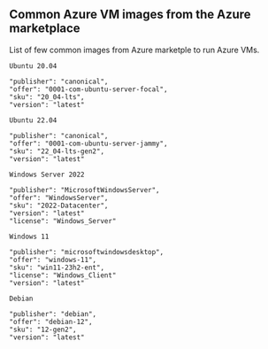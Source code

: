 <properties
pageTitle= 'Common Azure VM images from the Azure marketplace'
description= "Common Azure VM images from the Azure marketplace"
documentationcenter: na
services=""
documentationCenter="na"
authors="fabferri"
manager=""
editor=""/>

<tags
   ms.service="configuration-Example-Azure"
   ms.devlang="na"
   ms.topic="article"
   ms.tgt_pltfrm="na"
   ms.workload="na"
   ms.date="18/08/2018"
   ms.author="fabferri" />

## Common Azure VM images from the Azure marketplace
List of few common images from Azure marketple to run Azure VMs.

`Ubuntu 20.04`
```Console
"publisher": "canonical",
"offer": "0001-com-ubuntu-server-focal",
"sku": "20_04-lts",
"version": "latest"
```

`Ubuntu 22.04`
```Console
"publisher": "canonical",
"offer": "0001-com-ubuntu-server-jammy",
"sku": "22_04-lts-gen2",
"version": "latest"
```

`Windows Server 2022`
```Console
"publisher": "MicrosoftWindowsServer",
"offer": "WindowsServer",
"sku": "2022-Datacenter",
"version": "latest"
"license": "Windows_Server"
```

`Windows 11`
```Console
"publisher": "microsoftwindowsdesktop",
"offer": "windows-11",
"sku": "win11-23h2-ent",
"license": "Windows_Client"
"version": "latest"
```

`Debian`
```Console
"publisher": "debian",
"offer": "debian-12",
"sku": "12-gen2",
"version": "latest"
```

<!--Image References-->

<!--Link References-->

